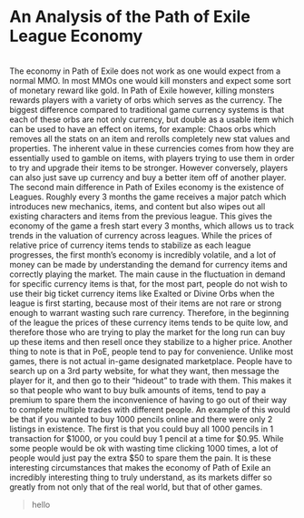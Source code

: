 # An Analysis of the Path of Exile League Economy

<br> The economy in Path of Exile does not work as one would expect from a normal MMO. In most MMOs one would kill monsters and expect some sort of monetary reward like gold. In Path of Exile however, killing monsters rewards players with a variety of orbs which serves as the currency. The biggest difference compared to traditional game currency systems is that each of these orbs are not only currency, but double as a usable item which can be used to have an effect on items, for example: Chaos orbs which removes all the stats on an item and rerolls completely new stat values and properties. The inherent value in these currencies comes from how they are essentially used to gamble on items, with players trying to use them in order to try and upgrade their items to be stronger. However conversely, players can also just save up currency and buy a better item off of another player. 
</br> The second main difference in Path of Exiles economy is the existence of Leagues. Roughly every 3 months the game receives a major patch which introduces new mechanics, items, and content but also wipes out all existing characters and items from the previous league. This gives the economy of the game a fresh start every 3 months, which allows us to track trends in the valuation of currency across leagues. While the prices of relative price of currency items tends to stabilize as each league progresses, the first month’s economy is incredibly volatile, and a lot of money can be made by understanding the demand for currency items and correctly playing the market. The main cause in the fluctuation in demand for specific currency items is that, for the most part, people do not wish to use their big ticket currency items like Exalted or Divine Orbs when the league is first starting, because most of their items are not rare or strong enough to warrant wasting such rare currency. Therefore, in the beginning of the league the prices of these currency items tends to be quite low, and therefore those who are trying to play the market for the long run can buy up these items and then resell once they stabilize to a higher price.
Another thing to note is that in PoE, people tend to pay for convenience. Unlike most	games, there is not actual in-game designated marketplace. People have to search up on a 3rd party website, for what they want, then message the player for it, and then go to their “hideout” to trade with them. This makes it so that people who want to buy bulk amounts of items, tend to pay a premium to spare them the inconvenience of having to go out of their way to complete multiple trades with different people. An example of this would be that if you wanted to buy 1000 pencils online and there were only 2 listings in existence. The first is that you could buy all 1000 pencils in 1 transaction for $1000, or you could buy 1 pencil at a time for $0.95. While some people would be ok with wasting time clicking 1000 times, a lot of people would just pay the extra $50 to spare them the pain. 
It is these interesting circumstances that makes the economy of Path of Exile an incredibly interesting thing to truly understand, as its markets differ so greatly from not only that of the real world, but that of other games.

> hello
